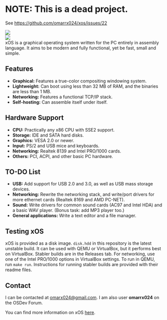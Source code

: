 # NOTE: This is a dead project.

See https://github.com/omarrx024/xos/issues/22

![](https://s11.postimg.org/a0wkezumr/Virtual_Box_x_OS_21_06_2017_19_56_32.png)  
![](https://s12.postimg.org/5g8yqjot9/xos_network.png)  
xOS is a graphical operating system written for the PC entirely in assembly language. It aims to be modern and fully functional, yet be fast, small and simple.  

## Features
* **Graphical:** Features a true-color compositing windowing system.
* **Lightweight:** Can boot using less than 32 MB of RAM, and the binaries are less than 1 MB.
* **Networking:** Features a functional TCP/IP stack.
* **Self-hosting:** Can assemble itself under itself.

## Hardware Support
* **CPU:** Practically any x86 CPU with SSE2 support.
* **Storage:** IDE and SATA hard disks.
* **Graphics:** VESA 2.0 or newer.
* **Input:** PS/2 and USB mice and keyboards.
* **Networking:** Realtek 8139 and Intel PRO/1000 cards.
* **Others:** PCI, ACPI, and other basic PC hardware.

## TO-DO List
* **USB:** Add support for USB 2.0 and 3.0, as well as USB mass storage devices.
* **Networking:** Rewrite the networking stack, and write/port drivers for more ethernet cards (Realtek 8169 and AMD PC-NET).
* **Sound:** Write drivers for common sound cards (AC97 and Intel HDA) and a basic WAV player. (Bonus task: add MP3 player too.)
* **General applications:** Write a text editor and a file manager.

## Testing xOS
xOS is provided as a disk image. `disk.hdd` in this repository is the latest unstable build. It can be used with QEMU or VirtualBox, but it performs best on VirtualBox. Stabler builds are in the Releases tab. For networking, use one of the Intel PRO/1000 options in VirtualBox settings. To run in QEMU, run `make run`. Instructions for running stabler builds are provided with their readme files.  

## Contact
I can be contacted at omarx024@gmail.com. I am also user **omarrx024** on the OSDev Forum.  

You can find more information on xOS [here](https://omarrx024.github.io/).

